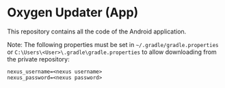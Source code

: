# Oxygen Updater (App) #

This repository contains all the code of the Android application.

Note: The following properties must be set in `~/.gradle/gradle.properties` or `C:\Users\<User>\.gradle\gradle.properties` to allow downloading from the private repository:

```
nexus_username=<nexus username>
nexus_password=<nexus password>
```